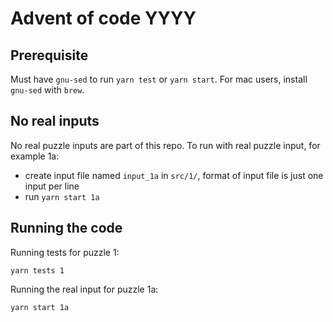 # Advent of code YYYY

## Prerequisite
Must have `gnu-sed` to run `yarn test` or `yarn start`. For mac users, install `gnu-sed` with `brew`.

## No real inputs
No real puzzle inputs are part of this repo. To run with real puzzle input, for example 1a:
- create input file named `input_1a` in `src/1/`, format of input file is just one input per line
- run `yarn start 1a`

## Running the code
Running tests for puzzle 1:
```
yarn tests 1
```


Running the real input for puzzle 1a:
```
yarn start 1a
```

